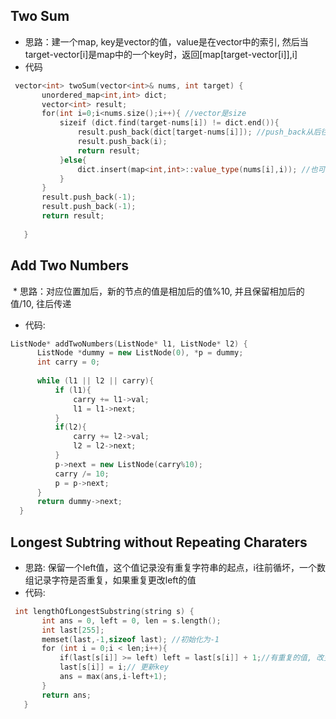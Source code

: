 ## Two Sum
 * 思路：建一个map, key是vector的值，value是在vector中的索引, 然后当target-vector[i]是map中的一个key时，返回[map[target-vector[i]],i]
 * 代码
 ```c++
  vector<int> twoSum(vector<int>& nums, int target) {
        unordered_map<int,int> dict;
        vector<int> result;
        for(int i=0;i<nums.size();i++){ //vector是size
            sizeif (dict.find(target-nums[i]) != dict.end()){
                result.push_back(dict[target-nums[i]]); //push_back从后往前
                result.push_back(i);
                return result;
            }else{
                dict.insert(map<int,int>::value_type(nums[i],i)); //也可以dict[nums[i]] = i
            }
        }
        result.push_back(-1);
        result.push_back(-1);
        return result;
        
    }
 ```
 
 ## Add Two Numbers
  * 思路：对应位置加后，新的节点的值是相加后的值%10, 并且保留相加后的值/10, 往后传递
  
  * 代码:
  ```c++
  ListNode* addTwoNumbers(ListNode* l1, ListNode* l2) {
        ListNode *dummy = new ListNode(0), *p = dummy;
        int carry = 0;
        
        while (l1 || l2 || carry){
            if (l1){
                carry += l1->val;
                l1 = l1->next;
            }
            if(l2){
                carry += l2->val;
                l2 = l2->next;
            }
            p->next = new ListNode(carry%10);
            carry /= 10;
            p = p->next;
        }
        return dummy->next;
    }
  ```

## Longest Subtring without Repeating Charaters
 * 思路: 保留一个left值，这个值记录没有重复字符串的起点，i往前循坏，一个数组记录字符是否重复，如果重复更改left的值
 * 代码:
 
 ```c++
  int lengthOfLongestSubstring(string s) {
        int ans = 0, left = 0, len = s.length();
        int last[255];
        memset(last,-1,sizeof last); //初始化为-1
        for (int i = 0;i < len;i++){
            if(last[s[i]] >= left) left = last[s[i]] + 1;//有重复的值, 改变left的值
            last[s[i]] = i;// 更新key
            ans = max(ans,i-left+1);
        }
        return ans;
    }
 ```
